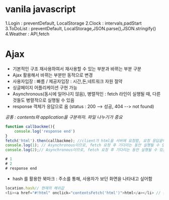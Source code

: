 # vanila javascript

1.Login : preventDefault, LocalStorage
2.Clock : intervals,padStart
3.ToDoList : preventDefault, LocalStorage,JSON.parse(),JSON.stringify()
4.Weather : API,fetch

# Ajax

- 기본적인 구조 재사용하여서 재사용할 수 있는 부분과 바뀌는 부분 구분
- Ajax 활용해서 바뀌는 부분만 동적으로 변경
- 사용자입장 : 빠름 / 제공자입장 : 시간,돈,네트워크 자원 절약
- 싱글페이지 어플리케이션 구현 가능
- Asynchronous(동시에 일어나지 않음), 병렬적인 : fetch 라인이 실행될 때, 다른 것들도 병렬적으로 실행될 수 있음
- response 객체가 응답으로 옴 (status : 200 --> 성공, 404 --> not found)

_공통 : contents와 application을 구분하자. 파일 나누기가 중요_

```javascript
function callbackme(){
	console.log('response end')
}
fetch('html').then(callbackme); //client가 html을 서버에 요청함, 요청 응답끝나면 callbackme 함수 실행
console.log(1); // Asynchronous이므로, fetch 요청 후 기다리는 동안 실행될 수 있음
console.log(2);// Asynchronous이므로, fetch 요청 후 기다리는 동안 실행될 수 있음

# 1
# 2
# response end
```

- hash 를 활용한 북마크 : 주소를 통해, 사용자가 보던 화면을 나타내고 싶어함

```javascript
location.hash// 현재의 해쉬값
<li><a href="#!html" onclick="contentsFetch('html')">html</a></li> // 관습적으로 #! 해쉬뱅을 활용하여 해쉬 구축
```
